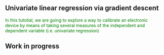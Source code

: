 ## Univariate linear regression via gradient descent

<font color='green'> In this tutotial, we are going to explore a way to calibrate an electronic device by means of taking several measures of the independent and dependent variable (i.e. univariate regression) </font>

## Work in progress
